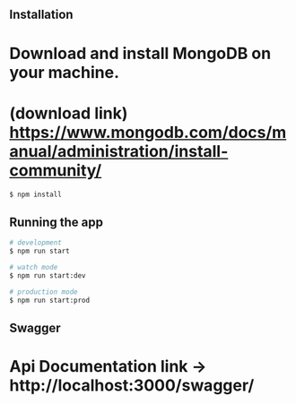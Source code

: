 ## Installation

# Download and install MongoDB on your machine.

# (download link) https://www.mongodb.com/docs/manual/administration/install-community/

```bash
$ npm install
```

## Running the app

```bash
# development
$ npm run start

# watch mode
$ npm run start:dev

# production mode
$ npm run start:prod
```

## Swagger
# Api Documentation link -> http://localhost:3000/swagger/
```


